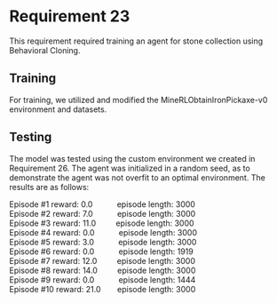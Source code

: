 <h1>Requirement 23</h1>
This requirement required training an agent for stone collection using Behavioral Cloning. 

<h2>Training</h2>
For training, we utilized and modified the MineRLObtainIronPickaxe-v0 environment and datasets. 
<h2>Testing</h2>
The model was tested using the custom environment we created in Requirement 26. The agent was initialized in a random seed, as to demonstrate the agent was not overfit to an
optimal environment. The results are as follows:

Episode #1 reward: 0.0   &emsp;&emsp;&nbsp;&nbsp;    episode length: 3000  
Episode #2 reward: 7.0   &emsp;&emsp;&nbsp;&nbsp;   episode length: 3000  
Episode #3 reward: 11.0  &emsp;&emsp; episode length: 3000  
Episode #4 reward: 0.0   &emsp;&emsp;&nbsp;&nbsp; episode length: 3000  
Episode #5 reward: 3.0   &emsp;&emsp;&nbsp;&nbsp;    episode length: 3000  
Episode #6 reward: 0.0 &emsp;&emsp;&nbsp;&nbsp; episode length: 1919  
Episode #7 reward: 12.0  &emsp;&emsp; episode length: 3000  
Episode #8 reward: 14.0  &emsp;&emsp; episode length: 3000  
Episode #9 reward: 0.0   &emsp;&emsp;&nbsp;&nbsp; episode length: 1444  
Episode #10 reward: 21.0 &emsp;&nbsp;&nbsp;  episode length: 3000  
 
